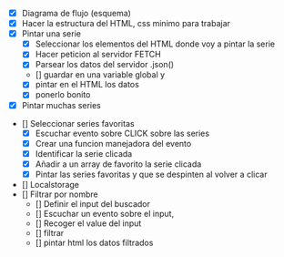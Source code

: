 - [x] Diagrama de flujo (esquema)
- [x] Hacer la estructura del HTML, css minimo para trabajar
- [x] Pintar una serie
  - [x] Seleccionar los elementos del HTML donde voy a pintar la serie
  - [x] Hacer peticion al servidor FETCH
  - [x] Parsear los datos del servidor .json()
  - [] guardar en una variable global y
  - [x] pintar en el HTML los datos
  - [x] ponerlo bonito
- [x] Pintar muchas series
- [] Seleccionar series favoritas
  - [x] Escuchar evento sobre CLICK sobre las series
  - [x] Crear una funcion manejadora del evento
  - [x] Identificar la serie clicada
  - [x] Añadir a un array de favorito la serie clicada
  - [x] Pintar las series favoritas y que se despinten al volver a clicar
- [] Localstorage
- [] Filtrar por nombre
  - [] Definir el input del buscador
  - [] Escuchar un evento sobre el input,
  - [] Recoger el value del input
  - [] filtrar
  - [] pintar html los datos filtrados
